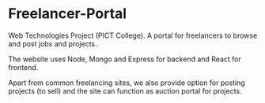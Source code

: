 # Freelancer-Portal
Web Technologies Project (PICT College). A portal for freelancers to browse and post jobs and projects.

The website uses Node, Mongo and Express for backend and React for frontend.

Apart from common freelancing sites, we also provide option for posting projects (to sell) and the site can function as auction portal for projects.


